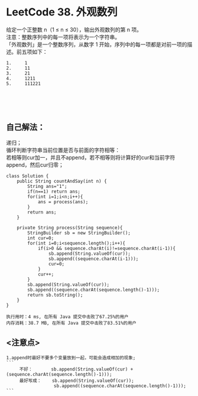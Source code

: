 #    LeetCode 38. 外观数列

给定一个正整数 n（1 ≤ n ≤ 30），输出外观数列的第 n 项。</br>
注意：整数序列中的每一项将表示为一个字符串。</br>
「外观数列」是一个整数序列，从数字 1 开始，序列中的每一项都是对前一项的描述。前五项如下：

```
1.     1
2.     11
3.     21
4.     1211
5.     111221
```

</br></br></br>

##    自己解法：
递归；</br>
循环判断字符串当前位置是否与前面的字符相等：</br>
若相等则cur加一，并且不append，若不相等则将计算好的cur和当前字符append，然后cur归零；</br>
```
class Solution {
    public String countAndSay(int n) {
        String ans="1";
        if(n==1) return ans;
        for(int i=1;i<n;i++){
            ans = process(ans);
        }
        return ans;
    }

    private String process(String sequence){
        StringBuilder sb = new StringBuilder();
        int cur=0;
        for(int i=0;i<sequence.length();i++){
            if(i>0 && sequence.charAt(i)!=sequence.charAt(i-1)){
                sb.append(String.valueOf(cur));
                sb.append((sequence.charAt(i-1)));
                cur=0;
            }
            cur++;
        }
        sb.append(String.valueOf(cur));
        sb.append((sequence.charAt(sequence.length()-1)));
        return sb.toString();
    }
}
```
```
执行用时：4 ms, 在所有 Java 提交中击败了67.25%的用户
内存消耗：38.7 MB, 在所有 Java 提交中击败了83.51%的用户
```



## <注意点>
````
1.append时最好不要多个变量放到一起，可能会造成相加的现象;
```
     不好：       sb.append(String.valueOf(cur) + (sequence.charAt(sequence.length()-1)));
     最好写成：    sb.append(String.valueOf(cur));
                  sb.append((sequence.charAt(sequence.length()-1)));
```
